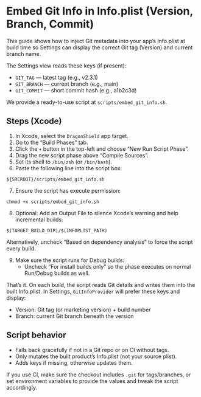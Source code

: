  # Embed Git Info in Info.plist (Version, Branch, Commit)
 
 This guide shows how to inject Git metadata into your app’s Info.plist at build time so Settings can display the correct Git tag (Version) and current branch name.
 
 The Settings view reads these keys (if present):
 - `GIT_TAG` — latest tag (e.g., v2.3.1)
 - `GIT_BRANCH` — current branch (e.g., main)
 - `GIT_COMMIT` — short commit hash (e.g., a1b2c3d)
 
 We provide a ready-to-use script at `scripts/embed_git_info.sh`.
 
 ## Steps (Xcode)
 
 1) In Xcode, select the `DragonShield` app target.
 2) Go to the “Build Phases” tab.
 3) Click the `+` button in the top-left and choose “New Run Script Phase”.
 4) Drag the new script phase above “Compile Sources”.
5) Set its shell to `/bin/zsh` (or `/bin/bash`).
6) Paste the following line into the script box:
 
 ```
 ${SRCROOT}/scripts/embed_git_info.sh
 ```
 
7) Ensure the script has execute permission:
 
 ```
 chmod +x scripts/embed_git_info.sh
 ```
 
8) Optional: Add an Output File to silence Xcode’s warning and help incremental builds:

```
$(TARGET_BUILD_DIR)/$(INFOPLIST_PATH)
```

Alternatively, uncheck “Based on dependency analysis” to force the script every build.

9) Make sure the script runs for Debug builds:
   - Uncheck “For install builds only” so the phase executes on normal Run/Debug builds as well.

That’s it. On each build, the script reads Git details and writes them into the built Info.plist. In Settings, `GitInfoProvider` will prefer these keys and display:
 
 - Version: Git tag (or marketing version) + build number
 - Branch: current Git branch beneath the version
 
 ## Script behavior
 
 - Falls back gracefully if not in a Git repo or on CI without tags.
 - Only mutates the built product’s Info.plist (not your source plist).
 - Adds keys if missing, otherwise updates them.
 
 If you use CI, make sure the checkout includes `.git` for tags/branches, or set environment variables to provide the values and tweak the script accordingly.
